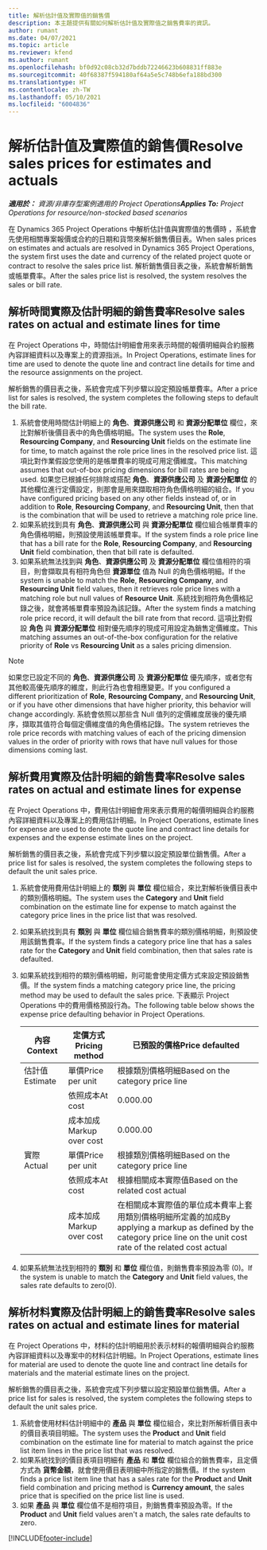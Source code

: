 ```yaml
---
title: 解析估計值及實際值的銷售價
description: 本主題提供有關如何解析估計值及實際值之銷售費率的資訊。
author: rumant
ms.date: 04/07/2021
ms.topic: article
ms.reviewer: kfend
ms.author: rumant
ms.openlocfilehash: bf0d92c08cb32d7bddb72246623b608831ff883e
ms.sourcegitcommit: 40f68387f594180af64a5e5c748b6efa188bd300
ms.translationtype: HT
ms.contentlocale: zh-TW
ms.lasthandoff: 05/10/2021
ms.locfileid: "6004836"
---
```

# <a name="resolve-sales-prices-for-estimates-and-actuals"></a><span data-ttu-id="95031-103">解析估計值及實際值的銷售價</span><span class="sxs-lookup"><span data-stu-id="95031-103">Resolve sales prices for estimates and actuals</span></span>

<span data-ttu-id="95031-104">_**適用於：** 資源/非庫存型案例適用的 Project Operations_</span><span class="sxs-lookup"><span data-stu-id="95031-104">_**Applies To:** Project Operations for resource/non-stocked based scenarios_</span></span>

<span data-ttu-id="95031-105">在 Dynamics 365 Project Operations 中解析估計值與實際值的售價時 ，系統會先使用相關專案報價或合約的日期和貨幣來解析銷售價目表。</span><span class="sxs-lookup"><span data-stu-id="95031-105">When sales prices on estimates and actuals are resolved in Dynamics 365 Project Operations, the system first uses the date and currency of the related project quote or contract to resolve the sales price list.</span></span> <span data-ttu-id="95031-106">解析銷售價目表之後，系統會解析銷售或帳單費率。</span><span class="sxs-lookup"><span data-stu-id="95031-106">After the sales price list is resolved, the system resolves the sales or bill rate.</span></span>

## <a name="resolve-sales-rates-on-actual-and-estimate-lines-for-time"></a><span data-ttu-id="95031-107">解析時間實際及估計明細的銷售費率</span><span class="sxs-lookup"><span data-stu-id="95031-107">Resolve sales rates on actual and estimate lines for time</span></span>

<span data-ttu-id="95031-108">在 Project Operations 中，時間估計明細會用來表示時間的報價明細與合約服務內容詳細資料以及專案上的資源指派。</span><span class="sxs-lookup"><span data-stu-id="95031-108">In Project Operations, estimate lines for time are used to denote the quote line and contract line details for time and the resource assignments on the project.</span></span>

<span data-ttu-id="95031-109">解析銷售的價目表之後，系統會完成下列步驟以設定預設帳單費率。</span><span class="sxs-lookup"><span data-stu-id="95031-109">After a price list for sales is resolved, the system completes the following steps to default the bill rate.</span></span>

1. <span data-ttu-id="95031-110">系統會使用時間估計明細上的 **角色**、**資源供應公司** 和 **資源分配單位** 欄位，來比對解析後價目表中的角色價格明細。</span><span class="sxs-lookup"><span data-stu-id="95031-110">The system uses the **Role**, **Resourcing Company**, and **Resourcing Unit** fields on the estimate line for time, to match against the role price lines in the resolved price list.</span></span> <span data-ttu-id="95031-111">這項比對作業假設您使用的是帳單費率的現成可用定價維度。</span><span class="sxs-lookup"><span data-stu-id="95031-111">This matching assumes that out-of-box pricing dimensions for bill rates are being used.</span></span> <span data-ttu-id="95031-112">如果您已根據任何排除或搭配 **角色**、**資源供應公司** 及 **資源分配單位** 的其他欄位進行定價設定，則那會是用來擷取相符角色價格明細的組合。</span><span class="sxs-lookup"><span data-stu-id="95031-112">If you have configured pricing based on any other fields instead of, or in addition to **Role**, **Resourcing Company**, and **Resourcing Unit**, then that is the combination that will be used to retrieve a matching role price line.</span></span>
2. <span data-ttu-id="95031-113">如果系統找到具有 **角色**、**資源供應公司** 與 **資源分配單位** 欄位組合帳單費率的角色價格明細，則預設使用該帳單費率。</span><span class="sxs-lookup"><span data-stu-id="95031-113">If the system finds a role price line that has a bill rate for the **Role**, **Resourcing Company**, and **Resourcing Unit** field combination, then that bill rate is defaulted.</span></span>
3. <span data-ttu-id="95031-114">如果系統無法找到與 **角色**、**資源供應公司** 及 **資源分配單位** 欄位值相符的項目，則會擷取具有相符角色但 **資源單位** 值為 Null 的角色價格明細。</span><span class="sxs-lookup"><span data-stu-id="95031-114">If the system is unable to match the **Role**, **Resourcing Company**, and **Resourcing Unit** field values, then it retrieves role price lines with a matching role but null values of **Resource Unit**.</span></span> <span data-ttu-id="95031-115">系統找到相符角色價格記錄之後，就會將帳單費率預設為該記錄。</span><span class="sxs-lookup"><span data-stu-id="95031-115">After the system finds a matching role price record, it will default the bill rate from that record.</span></span> <span data-ttu-id="95031-116">這項比對假設 **角色** 與 **資源分配單位** 相對優先順序的現成可用設定為銷售定價維度。</span><span class="sxs-lookup"><span data-stu-id="95031-116">This matching assumes an out-of-the-box configuration for the relative priority of **Role** vs **Resourcing Unit** as a sales pricing dimension.</span></span>

> [!NOTE]
> <span data-ttu-id="95031-117">如果您已設定不同的 **角色**、**資源供應公司** 及 **資源分配單位** 優先順序，或者您有其他較高優先順序的維度，則此行為也會相應變更。</span><span class="sxs-lookup"><span data-stu-id="95031-117">If you configured a different prioritization of **Role**, **Resourcing Company**, and **Resourcing Unit**, or if you have other dimensions that have higher priority, this behavior will change accordingly.</span></span> <span data-ttu-id="95031-118">系統會依照以那些含 Null 值列的定價維度居後的優先順序，擷取其值符合每個定價維度值的角色價格記錄。</span><span class="sxs-lookup"><span data-stu-id="95031-118">The system retrieves the role price records with matching values of each of the pricing dimension values in the order of priority with rows that have null values for those dimensions coming last.</span></span>

## <a name="resolve-sales-rates-on-actual-and-estimate-lines-for-expense"></a><span data-ttu-id="95031-119">解析費用實際及估計明細的銷售費率</span><span class="sxs-lookup"><span data-stu-id="95031-119">Resolve sales rates on actual and estimate lines for expense</span></span>

<span data-ttu-id="95031-120">在 Project Operations 中，費用估計明細會用來表示費用的報價明細與合約服務內容詳細資料以及專案上的費用估計明細。</span><span class="sxs-lookup"><span data-stu-id="95031-120">In Project Operations, estimate lines for expense are used to denote the quote line and contract line details for expenses and the expense estimate lines on the project.</span></span>

<span data-ttu-id="95031-121">解析銷售的價目表之後，系統會完成下列步驟以設定預設單位銷售價。</span><span class="sxs-lookup"><span data-stu-id="95031-121">After a price list for sales is resolved, the system completes the following steps to default the unit sales price.</span></span>

1. <span data-ttu-id="95031-122">系統會使用費用估計明細上的 **類別** 與 **單位** 欄位組合，來比對解析後價目表中的類別價格明細。</span><span class="sxs-lookup"><span data-stu-id="95031-122">The system uses the **Category** and **Unit** field combination on the estimate line for expense to match against the category price lines in the price list that was resolved.</span></span>
2. <span data-ttu-id="95031-123">如果系統找到具有 **類別** 與 **單位** 欄位組合銷售費率的類別價格明細，則預設使用該銷售費率。</span><span class="sxs-lookup"><span data-stu-id="95031-123">If the system finds a category price line that has a sales rate for the **Category** and **Unit** field combination, then that sales rate is defaulted.</span></span>
3. <span data-ttu-id="95031-124">如果系統找到相符的類別價格明細，則可能會使用定價方式來設定預設銷售價。</span><span class="sxs-lookup"><span data-stu-id="95031-124">If the system finds a matching category price line, the pricing method may be used to default the sales price.</span></span> <span data-ttu-id="95031-125">下表顯示 Project Operations 中的費用價格預設行為。</span><span class="sxs-lookup"><span data-stu-id="95031-125">The following table below shows the expense price defaulting behavior in Project Operations.</span></span>

    | <span data-ttu-id="95031-126">內容</span><span class="sxs-lookup"><span data-stu-id="95031-126">Context</span></span> | <span data-ttu-id="95031-127">定價方式</span><span class="sxs-lookup"><span data-stu-id="95031-127">Pricing method</span></span> | <span data-ttu-id="95031-128">已預設的價格</span><span class="sxs-lookup"><span data-stu-id="95031-128">Price defaulted</span></span> |
    | --- | --- | --- |
    | <span data-ttu-id="95031-129">估計值</span><span class="sxs-lookup"><span data-stu-id="95031-129">Estimate</span></span> | <span data-ttu-id="95031-130">單價</span><span class="sxs-lookup"><span data-stu-id="95031-130">Price per unit</span></span> | <span data-ttu-id="95031-131">根據類別價格明細</span><span class="sxs-lookup"><span data-stu-id="95031-131">Based on the category price line</span></span> |
    | &nbsp; | <span data-ttu-id="95031-132">依照成本</span><span class="sxs-lookup"><span data-stu-id="95031-132">At cost</span></span> | <span data-ttu-id="95031-133">0.00</span><span class="sxs-lookup"><span data-stu-id="95031-133">0.00</span></span> |
    | &nbsp; | <span data-ttu-id="95031-134">成本加成</span><span class="sxs-lookup"><span data-stu-id="95031-134">Markup over cost</span></span> | <span data-ttu-id="95031-135">0.00</span><span class="sxs-lookup"><span data-stu-id="95031-135">0.00</span></span> |
    | <span data-ttu-id="95031-136">實際</span><span class="sxs-lookup"><span data-stu-id="95031-136">Actual</span></span> | <span data-ttu-id="95031-137">單價</span><span class="sxs-lookup"><span data-stu-id="95031-137">Price per unit</span></span> | <span data-ttu-id="95031-138">根據類別價格明細</span><span class="sxs-lookup"><span data-stu-id="95031-138">Based on the category price line</span></span> |
    | &nbsp; | <span data-ttu-id="95031-139">依照成本</span><span class="sxs-lookup"><span data-stu-id="95031-139">At cost</span></span> | <span data-ttu-id="95031-140">根據相關成本實際值</span><span class="sxs-lookup"><span data-stu-id="95031-140">Based on the related cost actual</span></span> |
    | &nbsp; | <span data-ttu-id="95031-141">成本加成</span><span class="sxs-lookup"><span data-stu-id="95031-141">Markup over cost</span></span> | <span data-ttu-id="95031-142">在相關成本實際值的單位成本費率上套用類別價格明細所定義的加成</span><span class="sxs-lookup"><span data-stu-id="95031-142">By applying a markup as defined by the category price line on the unit cost rate of the related cost actual</span></span> |

4. <span data-ttu-id="95031-143">如果系統無法找到相符的 **類別** 和 **單位** 欄位值，則銷售費率預設為零 (0)。</span><span class="sxs-lookup"><span data-stu-id="95031-143">If the system is unable to match the **Category** and **Unit** field values, the sales rate defaults to zero(0).</span></span>

## <a name="resolve-sales-rates-on-actual-and-estimate-lines-for-material"></a><span data-ttu-id="95031-144">解析材料實際及估計明細上的銷售費率</span><span class="sxs-lookup"><span data-stu-id="95031-144">Resolve sales rates on actual and estimate lines for material</span></span>

<span data-ttu-id="95031-145">在 Project Operations 中，材料的估計明細用於表示材料的報價明細與合約服務內容詳細資料以及專案中的材料估計明細。</span><span class="sxs-lookup"><span data-stu-id="95031-145">In Project Operations, estimate lines for material are used to denote the quote line and contract line details for materials and the material estimate lines on the project.</span></span>

<span data-ttu-id="95031-146">解析銷售的價目表之後，系統會完成下列步驟以設定預設單位銷售價。</span><span class="sxs-lookup"><span data-stu-id="95031-146">After a price list for sales is resolved, the system completes the following steps to default the unit sales price.</span></span>

1. <span data-ttu-id="95031-147">系統會使用材料估計明細中的 **產品** 與 **單位** 欄位組合，來比對所解析價目表中的價目表項目明細。</span><span class="sxs-lookup"><span data-stu-id="95031-147">The system uses the **Product** and **Unit** field combination on the estimate line for material to match against the price list item lines in the price list that was resolved.</span></span>
2. <span data-ttu-id="95031-148">如果系統找到的價目表項目明細有 **產品** 和 **單位** 欄位組合的銷售費率，且定價方式為 **貨幣金額**，就會使用價目表明細中所指定的銷售價。</span><span class="sxs-lookup"><span data-stu-id="95031-148">If the system finds a price list item line that has a sales rate for the **Product** and **Unit** field combination and pricing method is **Currency amount**, the sales price that is specified on the price list line is used.</span></span>
3. <span data-ttu-id="95031-149">如果 **產品** 與 **單位** 欄位值不是相符項目，則銷售費率預設為零。</span><span class="sxs-lookup"><span data-stu-id="95031-149">If the **Product** and **Unit** field values aren't a match, the sales rate defaults to zero.</span></span>



[!INCLUDE[footer-include](../includes/footer-banner.md)]
